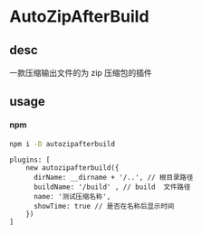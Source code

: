 # AutoZipAfterBuild


## desc
一款压缩输出文件的为 zip 压缩包的插件

## usage
#### npm
```bash
npm i -D autozipafterbuild
```


```
plugins: [
    new autozipafterbuild({
      dirName: __dirname + '/..', // 根目录路径
      buildName: '/build' , // build  文件路径
      name: '测试压缩名称',
      showTime: true // 是否在名称后显示时间
    })
]
```